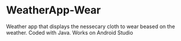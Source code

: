 # WeatherApp-Wear
Weather app that displays the nessecary cloth to wear beased on the weather. Coded with Java. Works on Android Studio
